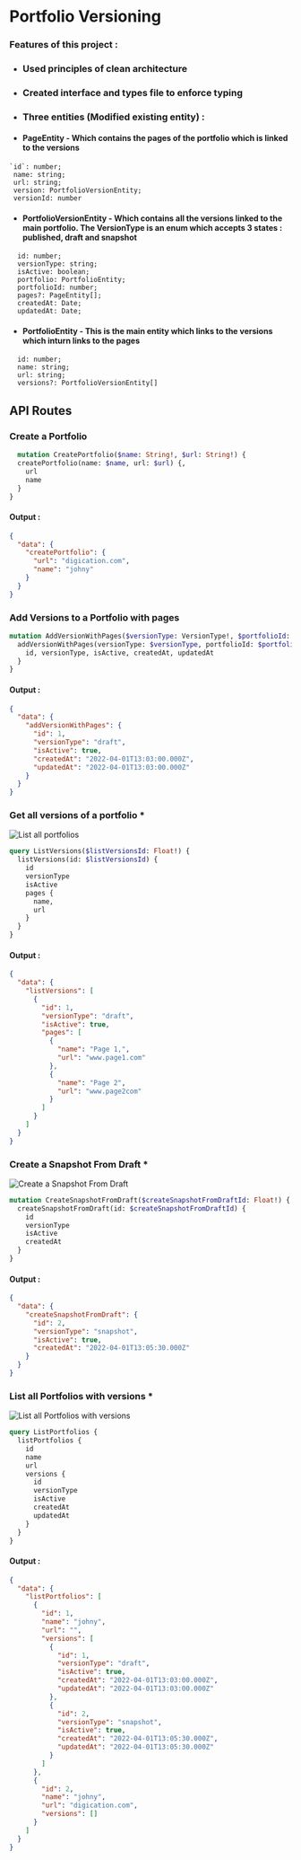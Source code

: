# Portfolio Versioning

### Features of this project : 

- ### Used principles of clean architecture
- ### Created interface and types file to enforce typing 

- ### Three entities (Modified existing entity) :

- #### PageEntity - Which contains the pages of the portfolio which is linked to the versions
```
`id`: number;
 name: string; 
 url: string; 
 version: PortfolioVersionEntity; 
 versionId: number
```
- #### PortfolioVersionEntity - Which contains all the versions linked to the main portfolio. The VersionType is an enum which accepts 3 states : published, draft and snapshot
 
```
  id: number; 
  versionType: string; 
  isActive: boolean; 
  portfolio: PortfolioEntity;
  portfolioId: number; 
  pages?: PageEntity[];
  createdAt: Date;
  updatedAt: Date;
```

- #### PortfolioEntity - This is the main entity which links to the versions which inturn links to the pages

```
  id: number;
  name: string;
  url: string;
  versions?: PortfolioVersionEntity[]
```


## API Routes

### Create a Portfolio 

```GraphQL
  mutation CreatePortfolio($name: String!, $url: String!) {
  createPortfolio(name: $name, url: $url) {,
    url
    name
  }
}
```
#### Output : 

```json
{
  "data": {
    "createPortfolio": {
      "url": "digication.com",
      "name": "johny"
    }
  }
}
```

### Add Versions to a Portfolio with pages

```GraphQL
mutation AddVersionWithPages($versionType: VersionType!, $portfolioId: Float!, $isActive: Boolean!, $pages: [PagesGqlInput!]!) {
  addVersionWithPages(versionType: $versionType, portfolioId: $portfolioId, isActive: $isActive, pages: $pages) {
    id, versionType, isActive, createdAt, updatedAt
  }
}
```

#### Output : 

```json
{
  "data": {
    "addVersionWithPages": {
      "id": 1,
      "versionType": "draft",
      "isActive": true,
      "createdAt": "2022-04-01T13:03:00.000Z",
      "updatedAt": "2022-04-01T13:03:00.000Z"
    }
  }
}
```

### Get all versions of a portfolio *

![List all portfolios](/images/ListPortfolio.png)

```GraphQL
query ListVersions($listVersionsId: Float!) {
  listVersions(id: $listVersionsId) {
    id
    versionType
    isActive
    pages {
      name,
      url
    }
  }
}
```
#### Output : 

```json
{
  "data": {
    "listVersions": [
      {
        "id": 1,
        "versionType": "draft",
        "isActive": true,
        "pages": [
          {
            "name": "Page 1,",
            "url": "www.page1.com"
          },
          {
            "name": "Page 2",
            "url": "www.page2com"
          }
        ]
      }
    ]
  }
}
```

### Create a Snapshot From Draft *

![Create a Snapshot From Draft ](/images/snapshot.png)

```GraphQL
mutation CreateSnapshotFromDraft($createSnapshotFromDraftId: Float!) {
  createSnapshotFromDraft(id: $createSnapshotFromDraftId) {
    id
    versionType
    isActive
    createdAt
  }
}
```
#### Output : 

```json
{
  "data": {
    "createSnapshotFromDraft": {
      "id": 2,
      "versionType": "snapshot",
      "isActive": true,
      "createdAt": "2022-04-01T13:05:30.000Z"
    }
  }
}
```

### List all Portfolios with versions *

![List all Portfolios with versions ](/images/versions_of_portfolio.png)

```GraphQL
query ListPortfolios {
  listPortfolios {
    id
    name
    url
    versions {
      id
      versionType
      isActive
      createdAt
      updatedAt
    }
  }
}
```
#### Output : 

```json
{
  "data": {
    "listPortfolios": [
      {
        "id": 1,
        "name": "johny",
        "url": "",
        "versions": [
          {
            "id": 1,
            "versionType": "draft",
            "isActive": true,
            "createdAt": "2022-04-01T13:03:00.000Z",
            "updatedAt": "2022-04-01T13:03:00.000Z"
          },
          {
            "id": 2,
            "versionType": "snapshot",
            "isActive": true,
            "createdAt": "2022-04-01T13:05:30.000Z",
            "updatedAt": "2022-04-01T13:05:30.000Z"
          }
        ]
      },
      {
        "id": 2,
        "name": "johny",
        "url": "digication.com",
        "versions": []
      }
    ]
  }
}
```
